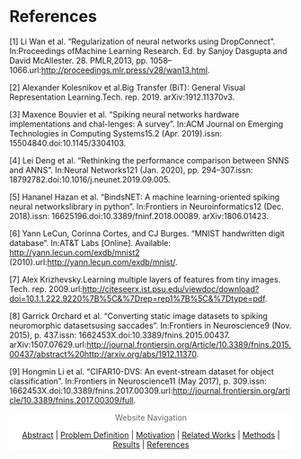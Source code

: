 # References
[1] Li Wan et al. “Regularization of neural networks using DropConnect”. In:Proceedings ofMachine Learning Research. Ed. by Sanjoy Dasgupta and David McAllester. 28. PMLR,2013, pp. 1058–1066.url:http://proceedings.mlr.press/v28/wan13.html.

[2] Alexander Kolesnikov et al.Big Transfer (BiT): General Visual Representation Learning.Tech. rep. 2019. arXiv:1912.11370v3.

[3] Maxence  Bouvier  et  al.  “Spiking  neural  networks  hardware  implementations  and  chal-lenges:  A  survey”.  In:ACM Journal on Emerging Technologies in Computing Systems15.2 (Apr. 2019).issn: 15504840.doi:10.1145/3304103.

[4] Lei Deng et al. “Rethinking the performance comparison between SNNS and ANNS”. In:Neural Networks121 (Jan. 2020), pp. 294–307.issn: 18792782.doi:10.1016/j.neunet.2019.09.005.

[5] Hananel Hazan et al. “BindsNET: A machine learning-oriented spiking neural networkslibrary in python”. In:Frontiers in Neuroinformatics12 (Dec. 2018).issn: 16625196.doi:10.3389/fninf.2018.00089. arXiv:1806.01423.

[6] Yann LeCun, Corinna Cortes, and CJ Burges. “MNIST handwritten digit database”. In:AT&T Labs [Online]. Available: http://yann.lecun.com/exdb/mnist2 (2010).url:http://yann.lecun.com/exdb/mnist/.

[7] Alex Krizhevsky.Learning multiple layers of features from tiny images. Tech. rep. 2009.url:http://citeseerx.ist.psu.edu/viewdoc/download?doi=10.1.1.222.9220%7B%5C&%7Drep=rep1%7B%5C&%7Dtype=pdf.

[8] Garrick Orchard et al. “Converting static image datasets to spiking neuromorphic datasetsusing saccades”. In:Frontiers in Neuroscience9 (Nov. 2015), p. 437.issn: 1662453X.doi:10.3389/fnins.2015.00437. arXiv:1507.07629.url:http://journal.frontiersin.org/Article/10.3389/fnins.2015.00437/abstract%20http://arxiv.org/abs/1912.11370.

[9] Hongmin Li et al. “CIFAR10-DVS: An event-stream dataset for object classification”. In:Frontiers in Neuroscience11 (May 2017), p. 309.issn: 1662453X.doi:10.3389/fnins.2017.00309.url:http://journal.frontiersin.org/article/10.3389/fnins.2017.00309/full.

<!-- Navigation Bar -->
<div style="text-align: center; background-color: white;">
<div style="color:#666a67"> Website Navigation</div>
<p style="text-align: center; background-color: white;">
  <a href="./index.html">Abstract</a> |
  <a href="./problem.html">Problem Definition</a> | 
  <a href="./motivation.html">Motivation</a> | 
  <a href="./related.html">Related Works</a> | 
  <a href="./methods.html">Methods</a> | 
  <a href="./results.html">Results</a> | 
  <a href="./references.html">References</a>
</p>
</div>